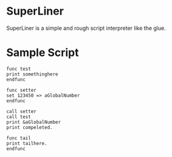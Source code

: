 # SuperLiner

SuperLiner is a simple and rough script interpreter like the glue.

# Sample Script

```
func test
print somethinghere
endfunc

func setter
set 123450 => aGlobalNumber
endfunc

call setter
call test
print &aGlobalNumber
print compeleted.

func tail
print tailhere.
endfunc

```
